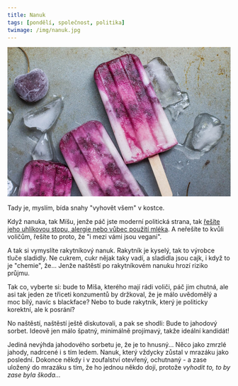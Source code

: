 ```yaml
---
title: Nanuk
tags: [pondělí, společnost, politika]
twimage: /img/nanuk.jpg
---
```


![cover](/img/nanuk.jpg)

Tady je, myslím, bída snahy "vyhovět všem" v kostce.

Když nanuka, tak Míšu, jenže páč jste moderní politická strana, tak [řešíte jeho uhlíkovou stopu, alergie nebo vůbec použití mléka](https://www.seznamzpravy.cz/clanek/za-volici-jako-family-frost-pirati-vybirali-ideove-vhodny-nanuk-170454). A neřešíte to kvůli voličům, řešíte to proto, že "i mezi vámi jsou vegani".

A tak si vymyslíte rakytníkový nanuk. Rakytník je kyselý, tak to výrobce tluče sladidly. Ne cukrem, cukr nějak taky vadí, a sladidla jsou cajk, i když to je "chemie", že... Jenže naštěstí po rakytníkovém nanuku hrozí riziko průjmu.

Tak co, vyberte si: bude to Míša, kterého mají rádi voliči, páč jim chutná, ale asi tak jeden ze třiceti konzumentů by držkoval, že je málo uvědomělý a moc bílý, navíc s blackface? Nebo to bude rakytník, který je politicky korektní, ale k posrání?

No naštěstí, naštěstí ještě diskutovali, a pak se shodli: Bude to jahodový sorbet. Ideově jen málo špatný, minimálně projímavý, takže ideální kandidát!

Jediná nevýhda jahodového sorbetu je, že je to hnusný... Něco jako zmrzlé jahody, nadrcené i s tím ledem. Nanuk, který vždycky zůstal v mrazáku jako poslední. Dokonce někdy i v zoufalství otevřený, ochutnaný - a zase uložený do mrazáku s tím, že ho jednou někdo dojí, protože _vyhodit to, to by zase byla škoda..._